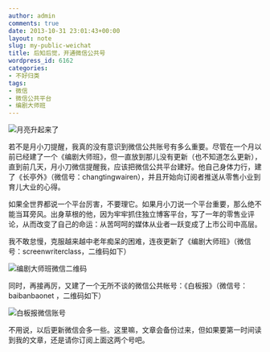 ```yaml
---
author: admin
comments: true
date: 2013-10-31 23:01:43+00:00
layout: note
slug: my-public-weichat
title: 后知后觉，开通微信公共号
wordpress_id: 6162
categories:
- 不好归类
tags:
- 微信
- 微信公共平台
- 编剧大师班
---
```


![月亮升起来了](http://www.baibanbao.net/wp-content/uploads/2013/11/moon-path.jpg)

若不是月小刀提醒，我真的没有意识到微信公共账号有多么重要。尽管在一个月以前已经建了一个《编剧大师班》，但一直放到那儿没有更新（也不知道怎么更新），直到前几天，月小刀微信提醒我，应该把微信公共平台建好。他自己身体力行，建了《长亭外》（微信号：changtingwairen），并且开始向订阅者推送从零售小业到育儿大业的心得。

如果全世界都说一个平台厉害，不要理它。如果月小刀说一个平台重要，那么绝不能当耳旁风。出身草根的他，因为牢牢抓住独立博客平台，写了一年的零售业评论，从而改变了自己的命运：从苦呵呵的媒体从业者一跃变成了上市公司中高层。

我不敢怠慢，克服越来越中老年痴呆的困难，连夜更新了《编剧大师班》（微信号：screenwriterclass，二维码如下）

![编剧大师班微信二维码](http://www.baibanbao.net/wp-content/uploads/2013/11/qrcode_for_screenwriterclass.jpg)

同时，再接再厉，又建了一个无所不谈的微信公共帐号：《白板报》（微信号：baibanbaonet ，二维码如下）

![白板报微信账号](http://www.baibanbao.net/wp-content/uploads/2013/11/qrcode_for_gh_4fe06b53788f_430.jpg)

不用说，以后更新微信会多一些。这里嘛，文章会备份过来，但如果要第一时间读到我的文章，还是请你订阅上面这两个号吧。
